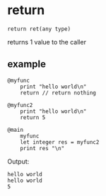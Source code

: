 # return

`return ret(any type)`

returns 1 value to the caller

## example
```
@myfunc
	print "hello world\n"
	return // return nothing

@myfunc2
	print "hello world\n"
	return 5

@main
	myfunc
	let integer res = myfunc2
	print res "\n"
```

Output:
```
hello world
hello world
5
```
